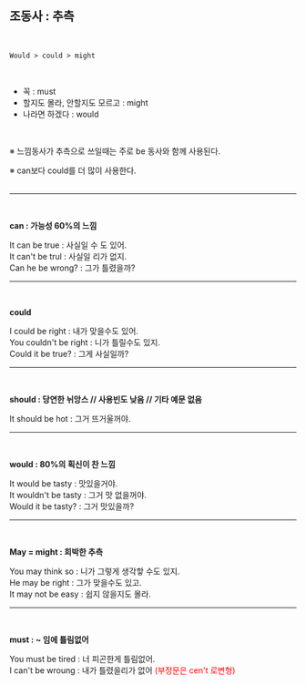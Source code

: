 ## 조동사 : 추측 ##
<br>

    Would > could > might
<br>

- 꼭 : must  
- 할지도 몰라, 안할지도 모르고 : might  
- 나라면 하겠다 : would  
<br>

※ 느낌동사가 추측으로 쓰일때는 주로 be 동사와 함께 사용된다.

※ can보다 could를 더 많이 사용한다.  
<br>  

---  
<br>

**can : 가능성 60%의 느낌**  

It can be true : 사실일 수 도 있어.  
It can't be trul : 사실일 리가 없지.  
Can he be wrong? : 그가 틀렸을까?   

---
<br>

**could**

I could be right : 내가 맞을수도 있어.  
You couldn't be right : 니가 틀릴수도 있지.  
Could it be true? : 그게 사실일까?  

---
<br>

**should : 당연한 뉘앙스 // 사용빈도 낮음 // 기타 예문 없음**

It should be hot : 그거 뜨거울꺼야.

---
<br>

**would : 80%의 획신이 찬 느낌**

It would be tasty : 맛있을거야.  
It wouldn't be tasty : 그거 맛 없을꺼야.  
Would it be tasty? : 그거 맛있을까?  

---
<br>

**May = might : 희박한 추측**

You may think so : 니가 그렇게 생각핳 수도 있지.  
He may be right : 그가 맞을수도 있고.  
It may not be easy : 쉽지 않을지도 몰라.  

---
<br>

**must : ~ 임에 틀림없어**

You must be tired : 너 피곤한게 틀림없어.  
I can't be wroung : 내가 틀렸을리가 없어 <span style="color:red">(부정문은 cen't 로변형)</span>

